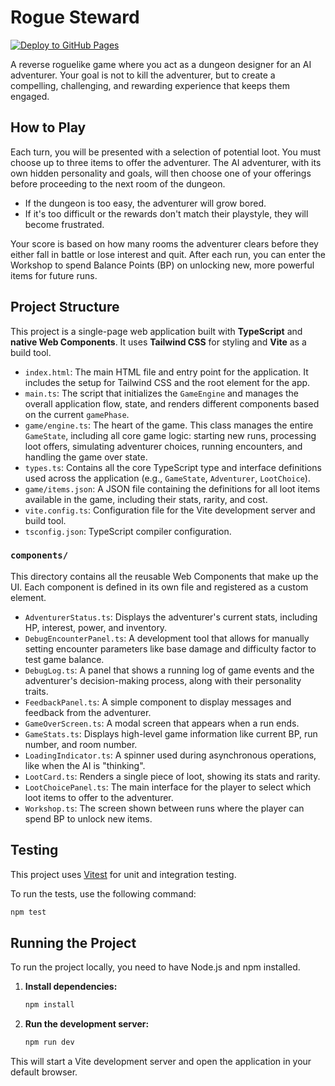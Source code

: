 # Rogue Steward

[![Deploy to GitHub Pages](https://github.com/t0mg/rogue-steward/actions/workflows/deploy.yml/badge.svg)](https://github.com/t0mg/rogue-steward/actions/workflows/deploy.yml)

A reverse roguelike game where you act as a dungeon designer for an AI adventurer. Your goal is not to kill the adventurer, but to create a compelling, challenging, and rewarding experience that keeps them engaged.

## How to Play

Each turn, you will be presented with a selection of potential loot. You must choose up to three items to offer the adventurer. The AI adventurer, with its own hidden personality and goals, will then choose one of your offerings before proceeding to the next room of the dungeon.

- If the dungeon is too easy, the adventurer will grow bored.
- If it's too difficult or the rewards don't match their playstyle, they will become frustrated.

Your score is based on how many rooms the adventurer clears before they either fall in battle or lose interest and quit. After each run, you can enter the Workshop to spend Balance Points (BP) on unlocking new, more powerful items for future runs.

## Project Structure

This project is a single-page web application built with **TypeScript** and **native Web Components**. It uses **Tailwind CSS** for styling and **Vite** as a build tool.

-   `index.html`: The main HTML file and entry point for the application. It includes the setup for Tailwind CSS and the root element for the app.
-   `main.ts`: The script that initializes the `GameEngine` and manages the overall application flow, state, and renders different components based on the current `gamePhase`.
-   `game/engine.ts`: The heart of the game. This class manages the entire `GameState`, including all core game logic: starting new runs, processing loot offers, simulating adventurer choices, running encounters, and handling the game over state.
-   `types.ts`: Contains all the core TypeScript type and interface definitions used across the application (e.g., `GameState`, `Adventurer`, `LootChoice`).
-   `game/items.json`: A JSON file containing the definitions for all loot items available in the game, including their stats, rarity, and cost.
-   `vite.config.ts`: Configuration file for the Vite development server and build tool.
-   `tsconfig.json`: TypeScript compiler configuration.

### `components/`

This directory contains all the reusable Web Components that make up the UI. Each component is defined in its own file and registered as a custom element.

-   `AdventurerStatus.ts`: Displays the adventurer's current stats, including HP, interest, power, and inventory.
-   `DebugEncounterPanel.ts`: A development tool that allows for manually setting encounter parameters like base damage and difficulty factor to test game balance.
-   `DebugLog.ts`: A panel that shows a running log of game events and the adventurer's decision-making process, along with their personality traits.
-   `FeedbackPanel.ts`: A simple component to display messages and feedback from the adventurer.
-   `GameOverScreen.ts`: A modal screen that appears when a run ends.
-   `GameStats.ts`: Displays high-level game information like current BP, run number, and room number.
-   `LoadingIndicator.ts`: A spinner used during asynchronous operations, like when the AI is "thinking".
-   `LootCard.ts`: Renders a single piece of loot, showing its stats and rarity.
-   `LootChoicePanel.ts`: The main interface for the player to select which loot items to offer to the adventurer.
-   `Workshop.ts`: The screen shown between runs where the player can spend BP to unlock new items.

## Testing

This project uses [Vitest](https://vitest.dev/) for unit and integration testing.

To run the tests, use the following command:

```bash
npm test
```

## Running the Project

To run the project locally, you need to have Node.js and npm installed.

1.  **Install dependencies:**
    ```bash
    npm install
    ```

2.  **Run the development server:**
    ```bash
    npm run dev
    ```

This will start a Vite development server and open the application in your default browser.